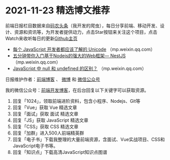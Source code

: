 # 2021-11-23 精选博文推荐

前端日报栏目数据来自[码农头条](https://toutiao.qdkfweb.cn/)（我开发的爬虫），每日分享前端、移动开发、设计、资源和资讯等，为开发者提供动力，点击Star按钮来关注这个项目，点击Watch来收听每日的更新[Github主页](https://github.com/kujian/frontendDaily)
* [每个 JavaScript 开发者都应该了解的 Unicode](https://mp.weixin.qq.com/s?__biz=Mzg4MTYwMzY1Mw==&mid=2247500105&idx=1&sn=49a45ae88c04e93e2aba92b927cca043) （mp.weixin.qq.com）
* [五分钟带你入门基于Nodejs的强大的Web框架— NestJS](https://mp.weixin.qq.com/s?__biz=MzI0MzIyMDM5Ng==&mid=2649840595&idx=1&sn=eb0df9400b9b337552094a027d1c2758) （mp.weixin.qq.com）
* [JavaScript 中 null 和 undefined 的区别？](https://mp.weixin.qq.com/s/sfdS4wdiywEoGUi2KgAGTw) （mp.weixin.qq.com）

日报维护作者：[前端博客](https://qdkfweb.cn/) 、 [微博](http://weibo.com/kujian) 和 [微信公众号](https://open.weixin.qq.com/qr/code?username=caibaojian_com)

我的微信公众号：[前端开发博客](https://open.weixin.qq.com/qr/code?username=caibaojian_com)，在后台回复以下关键字可以获取资源。

1. 回复「1024」，领取前端进阶资料，包含小程序、Nodejs、Git等
2. 回复「Vue」获取 Vue 精选文章
3. 回复「面试」获取 面试 精选文章
4. 回复「JS」获取 JavaScript 精选文章
5. 回复「CSS」获取 CSS 精选文章
6. 回复「加群」进入500人前端精英群
7. 回复「电子书」下载我整理的大量前端资源，含面试、Vue实战项目、CSS和JavaScript电子书等。
8. 回复「知识点」下载高清JavaScript知识点图谱